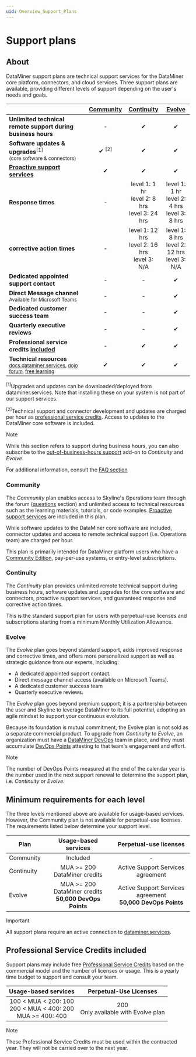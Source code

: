 ```yaml
---
uid: Overview_Support_Plans
---
```


# Support plans

## About

DataMiner support plans are technical support services for the DataMiner core platform, connectors, and cloud services. Three support plans are available, providing different levels of support depending on the user's needs and goals.

|                        | [Community](#community)  | [Continuity](#continuity)| [Evolve](#evolve)                                      |
|------------------------|:----------------------------------------------:|:-------------------------:|:-------------------------------------------:|
| **Unlimited technical remote support during business hours** | - | ✔ | ✔ |
| **Software updates & upgrades**<sup>[1]</sup><br><sub>(core software & connectors)</sub> |  ✔ <sup>[2]</sup> | ✔ | ✔ |
| **[Proactive support services](xref:Proactive_Support)**  | ✔ | ✔ | ✔ |
| **Response times**     | -                                              | level 1: 1 hr<br>level 2: 8 hrs<br>level 3: 24 hrs | level 1: 1 hr<br>level 2: 4 hrs<br>level 3: 8 hrs  |
| **corrective action times** | - | level 1: 12 hrs<br>level 2: 16 hrs<br>level 3: N/A | level 1: 8 hrs<br>level 2: 12 hrs<br>level 3: N/A |
| **Dedicated appointed support contact** | - | - | ✔ |
| **Direct Message channel**<br><sup>Available for Microsoft Teams</sup> | - | - | ✔ |
| **Dedicated customer success team** | - | - | ✔ |
| **Quarterly executive reviews** | - | - | ✔ |
| **Professional service credits [included](#professional-service-credits-included)** | - | ✔ | ✔ |
| **Technical resources**<br><sub> [docs.dataminer.services](https://docs.dataminer.services/), [dojo forum](https://community.dataminer.services/questions/), [free learning](https://community.dataminer.services/learning/)</sub> | ✔ | ✔ | ✔ |

<sup>[1]</sup>Upgrades and updates can be downloaded/deployed from dataminer.services. Note that installing these on your system is not part of our support services.

<sup>[2]</sup>Technical support and connector development and updates are charged per hour as [professional service credits](https://community.dataminer.services/service-credits/). Access to updates to the DataMiner core software is included.

> [!NOTE]
> While this section refers to support during business hours, you can also subscribe to the [out-of-business-hours support](xref:Overview_Out_Of_Business_Hours_Support) add-on to *Continuity* and *Evolve*.

For additional information, consult the [FAQ section](xref:FAQs_Support_Services)

### Community

The *Community* plan enables access to Skyline's Operations team through the forum ([questions](https://community.dataminer.services/questions/) section) and unlimited access to technical resources such as the learning materials, tutorials, or code examples. [Proactive support services](xref:Proactive_Support) are included in this plan.

While software updates to the DataMiner core software are included, connector updates and access to remote technical support (i.e. Operations team) are charged per hour.

This plan is primarily intended for DataMiner platform users who have a [Community Edition](https://community.dataminer.services/usage-based-pricing/), pay-per-use systems, or entry-level subscriptions.

### Continuity

The *Continuity* plan provides unlimited remote technical support during business hours, software updates and upgrades for the core software and connectors, proactive support services, and guaranteed response and corrective action times.

This is the standard support plan for users with perpetual-use licenses and subscriptions starting from a minimum Monthly Utilization Allowance.

### Evolve

The *Evolve* plan goes beyond standard support, adds improved response and corrective times, and offers more personalized support as well as strategic guidance from our experts, including:

- A dedicated appointed support contact.
- Direct message channel access (available on Microsoft Teams).
- A dedicated customer success team
- Quarterly executive reviews.

The *Evolve* plan goes beyond premium support; it is a partnership between the user and Skyline to leverage DataMiner to its full potential, adopting an agile mindset to support your continuous evolution.

Because its foundation is mutual commitment, the Evolve plan is not sold as a separate commercial product. To upgrade from *Continuity* to *Evolve*, an organization must have a [DataMiner DevOps](https://community.dataminer.services/dataminer-devops-professional-program/) team in place, and they must accumulate [DevOps Points](xref:DevOps_Points) attesting to that team's engagement and effort.

> [!NOTE]
> The number of DevOps Points measured at the end of the calendar year is the number used in the next support renewal to determine the support plan, i.e. *Continuity* or *Evolve*.

## Minimum requirements for each level

The three levels mentioned above are available for usage-based services. However, the Community plan is not available for perpetual-use licenses. The requirements listed below determine your support level.

| Plan | Usage-based services | Perpetual-use licenses |
|---|:-:|:-:|
| Community | Included | - |
| Continuity | MUA >= 200 DataMiner credits | Active Support Services agreement |
| Evolve | MUA >= 200 DataMiner credits <br>  **50,000 DevOps Points** | Active Support Services agreement <br> **50,000 DevOps Points**  |

> [!IMPORTANT]
> All support plans require an active connection to [dataminer.services](xref:Overview_dataminer_services).

## Professional Service Credits included

Support plans may include free [Professional Service Credits](https://community.dataminer.services/professional-service-credits/) based on the commercial model and the number of licenses or usage. This is a yearly time budget to support and consult your team.

| Usage-based services | Perpetual-Use Licenses |
|:-:|:-:|
|  100 < MUA < 200: 100 <br> 200 < MUA < 400: 200 <br> MUA >= 400: 400 | 200 <br> Only available with Evolve plan |

> [!NOTE]
> These Professional Service Credits must be used within the contracted year. They will not be carried over to the next year.
